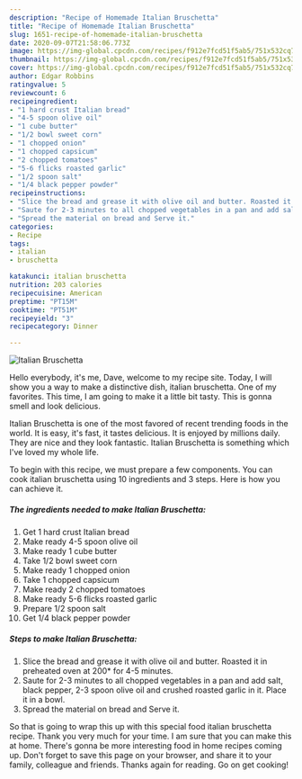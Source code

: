 ```yaml
---
description: "Recipe of Homemade Italian Bruschetta"
title: "Recipe of Homemade Italian Bruschetta"
slug: 1651-recipe-of-homemade-italian-bruschetta
date: 2020-09-07T21:58:06.773Z
image: https://img-global.cpcdn.com/recipes/f912e7fcd51f5ab5/751x532cq70/italian-bruschetta-recipe-main-photo.jpg
thumbnail: https://img-global.cpcdn.com/recipes/f912e7fcd51f5ab5/751x532cq70/italian-bruschetta-recipe-main-photo.jpg
cover: https://img-global.cpcdn.com/recipes/f912e7fcd51f5ab5/751x532cq70/italian-bruschetta-recipe-main-photo.jpg
author: Edgar Robbins
ratingvalue: 5
reviewcount: 6
recipeingredient:
- "1 hard crust Italian bread"
- "4-5 spoon olive oil"
- "1 cube butter"
- "1/2 bowl sweet corn"
- "1 chopped onion"
- "1 chopped capsicum"
- "2 chopped tomatoes"
- "5-6 flicks roasted garlic"
- "1/2 spoon salt"
- "1/4 black pepper powder"
recipeinstructions:
- "Slice the bread and grease it with olive oil and butter. Roasted it in preheated oven at 200* for 4-5 minutes."
- "Saute for 2-3 minutes to all chopped vegetables in a pan and add salt, black pepper, 2-3 spoon olive oil and crushed roasted garlic in it. Place it in a bowl."
- "Spread the material on bread and Serve it."
categories:
- Recipe
tags:
- italian
- bruschetta

katakunci: italian bruschetta 
nutrition: 203 calories
recipecuisine: American
preptime: "PT15M"
cooktime: "PT51M"
recipeyield: "3"
recipecategory: Dinner

---
```



![Italian Bruschetta](https://img-global.cpcdn.com/recipes/f912e7fcd51f5ab5/751x532cq70/italian-bruschetta-recipe-main-photo.jpg)

Hello everybody, it's me, Dave, welcome to my recipe site. Today, I will show you a way to make a distinctive dish, italian bruschetta. One of my favorites. This time, I am going to make it a little bit tasty. This is gonna smell and look delicious.

Italian Bruschetta is one of the most favored of recent trending foods in the world. It is easy, it's fast, it tastes delicious. It is enjoyed by millions daily. They are nice and they look fantastic. Italian Bruschetta is something which I've loved my whole life.




To begin with this recipe, we must prepare a few components. You can cook italian bruschetta using 10 ingredients and 3 steps. Here is how you can achieve it.

<!--inarticleads1-->

##### The ingredients needed to make Italian Bruschetta:

1. Get 1 hard crust Italian bread
1. Make ready 4-5 spoon olive oil
1. Make ready 1 cube butter
1. Take 1/2 bowl sweet corn
1. Make ready 1 chopped onion
1. Take 1 chopped capsicum
1. Make ready 2 chopped tomatoes
1. Make ready 5-6 flicks roasted garlic
1. Prepare 1/2 spoon salt
1. Get 1/4 black pepper powder




<!--inarticleads2-->

##### Steps to make Italian Bruschetta:

1. Slice the bread and grease it with olive oil and butter. Roasted it in preheated oven at 200* for 4-5 minutes.
1. Saute for 2-3 minutes to all chopped vegetables in a pan and add salt, black pepper, 2-3 spoon olive oil and crushed roasted garlic in it. Place it in a bowl.
1. Spread the material on bread and Serve it.




So that is going to wrap this up with this special food italian bruschetta recipe. Thank you very much for your time. I am sure that you can make this at home. There's gonna be more interesting food in home recipes coming up. Don't forget to save this page on your browser, and share it to your family, colleague and friends. Thanks again for reading. Go on get cooking!
